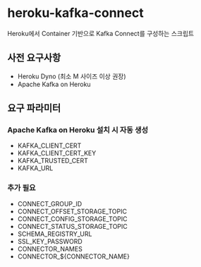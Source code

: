 # heroku-kafka-connect
Heroku에서 Container 기반으로 Kafka Connect를 구성하는 스크립트

## 사전 요구사항
- Heroku Dyno (최소 M 사이즈 이상 권장)
- Apache Kafka on Heroku

## 요구 파라미터
### Apache Kafka on Heroku 설치 시 자동 생성
- KAFKA_CLIENT_CERT  
- KAFKA_CLIENT_CERT_KEY  
- KAFKA_TRUSTED_CERT  
- KAFKA_URL

### 추가 필요
- CONNECT_GROUP_ID  
- CONNECT_OFFSET_STORAGE_TOPIC  
- CONNECT_CONFIG_STORAGE_TOPIC  
- CONNECT_STATUS_STORAGE_TOPIC  
- SCHEMA_REGISTRY_URL  
- SSL_KEY_PASSWORD  
- CONNECTOR_NAMES  
- CONNECTOR_${CONNECTOR_NAME}  

